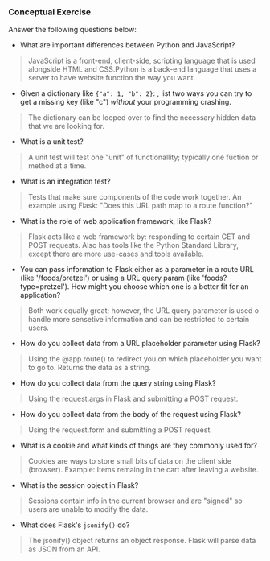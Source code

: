 ### Conceptual Exercise

Answer the following questions below:

- What are important differences between Python and JavaScript?

>JavaScript is a front-end, client-side, scripting language that is used alongside HTML and CSS.Python is a back-end language that uses a server to have website function the way you want.

- Given a dictionary like ``{"a": 1, "b": 2}``: , list two ways you
  can try to get a missing key (like "c") *without* your programming
  crashing.

>The dictionary can be looped over to find the necessary hidden data that we are looking for.

- What is a unit test?

>A unit test will test one "unit" of functionallity; typically one fuction or method at a time.

- What is an integration test?

>Tests that make sure components of the code work together.  An example using Flask: "Does this URL path map to a route function?"

- What is the role of web application framework, like Flask?

>Flask acts like a web framework by: responding to certain GET and POST requests. Also has tools like the Python Standard Library, except there are more use-cases and tools available.

- You can pass information to Flask either as a parameter in a route URL
  (like '/foods/pretzel') or using a URL query param (like
  'foods?type=pretzel'). How might you choose which one is a better fit
  for an application?

>Both work equally great; however, the URL query parameter is used o handle more sensetive information and can be restricted to certain users.

- How do you collect data from a URL placeholder parameter using Flask?

> Using the @app.route() to redirect you on which placeholder you want to go to. Returns the data as a string.

- How do you collect data from the query string using Flask?

> Using the request.args in Flask and submitting a POST request.

- How do you collect data from the body of the request using Flask?

> Using the request.form and submitting a POST request.

- What is a cookie and what kinds of things are they commonly used for?

> Cookies are ways to store small bits of data on the client side (browser).  Example: Items remaing in the cart after leaving a website.

- What is the session object in Flask?

> Sessions contain info in the current browser and are "signed" so users are unable to modify the data.

- What does Flask's `jsonify()` do?

> The jsonify() object returns an object response.  Flask will parse data as JSON from an API.